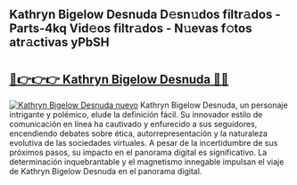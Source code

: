## Kathryn Bigelow Desnuda D𝚎sn𝚞dos filtr𝚊dos - Parts-4kq Vid𝚎os filtr𝚊dos - N𝚞evas f𝚘tos atr𝚊ctivas yPbSH

# <h2><a href="http://mb7rfrs.tromn.icu/?c=Kathryn+Bigelow+Desnuda">🔗👉👉👉 Kathryn Bigelow Desnuda 🔗🔗</a></h2>

[![Kathryn Bigelow Desnuda nuevo](https://i.imgur.com/pEAQMta.gif)](http://mb7rfrs.tromn.icu/?c=Kathryn+Bigelow+Desnuda)
Kathryn Bigelow Desnuda, un personaje intrigante y polémico, elude la definición fácil. Su innovador estilo de comunicación en línea ha cautivado y enfurecido a sus seguidores, encendiendo debates sobre ética, autorrepresentación y la naturaleza evolutiva de las sociedades virtuales. A pesar de la incertidumbre de sus próximos pasos, su impacto en el panorama digital es significativo. La determinación inquebrantable y el magnetismo innegable impulsan el viaje de Kathryn Bigelow Desnuda en el panorama digital.
